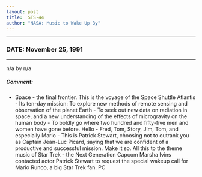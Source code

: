 ```yaml
---
layout: post
title:  STS-44
author: "NASA: Music to Wake Up By"
---
```


----
### DATE: November 25, 1991
----
n/a by n/a

##### Comment:
* Space - the final frontier. This is the voyage of the Space Shuttle Atlantis - Its ten-day mission: To explore new methods of remote sensing and observation of the planet Earth - To seek out new data on radiation in space, and a new understanding of the effects of microgravity on the human body - To boldly go where two hundred and fifty-five men and women have gone before. Hello - Fred, Tom, Story, Jim, Tom, and especially Mario - This is Patrick Stewart, choosing not to outrank you as Captain Jean-Luc Picard, saying that we are confident of a productive and successful mission. Make it so. All this to the theme music of Star Trek - the Next Generation Capcom Marsha Ivins contacted actor Patrick Stewart to request the special wakeup call for Mario Runco, a big Star Trek fan. PC
